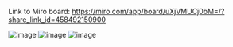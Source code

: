 Link to Miro board: https://miro.com/app/board/uXjVMUCj0bM=/?share_link_id=458492150900

![image](https://user-images.githubusercontent.com/29023871/231048870-61963e38-1945-4ffa-83f1-ff25aa130cfd.png)
![image](https://user-images.githubusercontent.com/29023871/231048977-9a979a17-07ef-4162-b1e9-90fe2f392930.png)
![image](https://user-images.githubusercontent.com/29023871/231049153-9a3ae0ee-b879-40ea-a70a-f2b6b0d9d9be.png)

